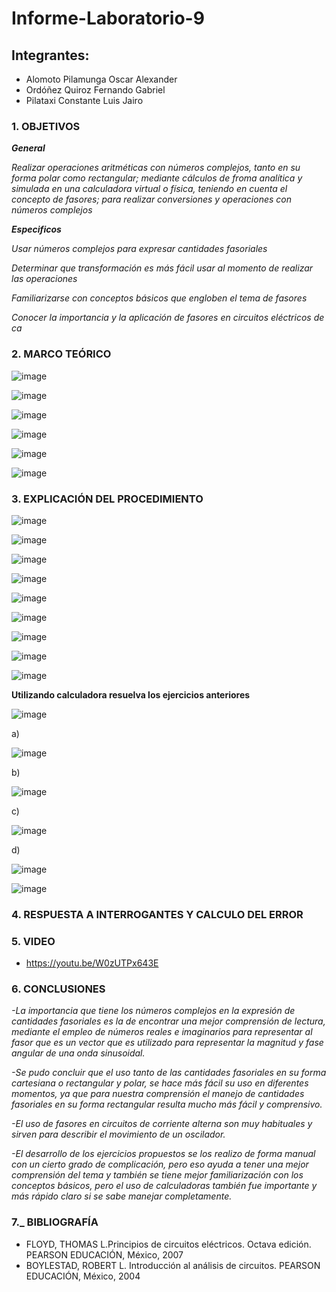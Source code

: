 # Informe-Laboratorio-9

## Integrantes:

  * Alomoto Pilamunga Oscar Alexander
  * Ordóñez Quiroz Fernando Gabriel
  * Pilataxi Constante Luis Jairo

### 1. OBJETIVOS

***General***

*Realizar operaciones aritméticas con números complejos, tanto en su forma polar como rectangular; mediante cálculos de froma analítica y simulada en 
una calculadora virtual o física, teniendo en cuenta el concepto de fasores; para realizar conversiones y operaciones con números complejos*

***Especificos*** 

*Usar números complejos para expresar cantidades fasoriales*

*Determinar que transformación es más fácil usar al momento de realizar las operaciones*

*Familiarizarse con conceptos básicos que engloben el tema de fasores*

*Conocer la importancia y la aplicación de fasores en circuitos eléctricos de ca*

### 2. MARCO TEÓRICO

![image](https://user-images.githubusercontent.com/104925648/221188003-90a63df8-12d3-487b-9525-0da8c1531bc4.png)

![image](https://user-images.githubusercontent.com/104925648/221188037-575dfc7d-df04-4646-97c6-2fa5467811bb.png)

![image](https://user-images.githubusercontent.com/104925648/221188063-74864ba5-d58c-405c-8667-dc1254f8f945.png)

![image](https://user-images.githubusercontent.com/104925648/221188096-875d9d94-f890-4e77-b30e-d24a144d28c1.png)

![image](https://user-images.githubusercontent.com/104925648/221188133-4f5e29f4-c67c-4b67-a78d-bbd91d061f57.png)

![image](https://user-images.githubusercontent.com/104925648/221188204-74f8f03e-3520-40e0-afcc-e45aaaf256de.png)

### 3. EXPLICACIÓN DEL PROCEDIMIENTO

![image](https://user-images.githubusercontent.com/116705680/221159678-50b902e7-ac16-464f-b3ae-331ee709d0a0.png)

![image](https://user-images.githubusercontent.com/116705680/221159743-ad4e20f1-05dc-48d0-a42b-c319bbae4756.png)

![image](https://user-images.githubusercontent.com/116705680/221159768-41ec2eac-9d4f-443e-a518-a03ef2912b3d.png)

![image](https://user-images.githubusercontent.com/116705680/221159824-c85925a3-2554-4840-a51d-e7c581a83ed1.png)

![image](https://user-images.githubusercontent.com/116705680/221159876-61b7b56f-a0c4-4f4a-b875-91bc195ceb15.png)

![image](https://user-images.githubusercontent.com/116705680/221159906-a9998131-2d98-47ad-bf46-ef62e124f8f2.png)

![image](https://user-images.githubusercontent.com/116705680/221159948-ec0b102b-4704-4520-96af-2f43585ae44b.png)

![image](https://user-images.githubusercontent.com/116705680/221159986-b75ca46d-02db-4952-a304-aef7113631f0.png)

![image](https://user-images.githubusercontent.com/116705680/221164088-788c809f-4c85-4f93-9dfe-56b774d70b44.png)

**Utilizando calculadora resuelva los ejercicios anteriores**

![image](https://user-images.githubusercontent.com/116774906/221190612-b3791aa7-de09-4b55-b5ea-f0b9c9e3a700.png)

a) 

![image](https://user-images.githubusercontent.com/104925648/221193336-6e353b45-5ff4-46f6-841c-55d1784cb0b4.png)

b)

![image](https://user-images.githubusercontent.com/104925648/221193424-1e10e57d-aa56-4ee5-b987-bbe14cae4217.png)

c)

![image](https://user-images.githubusercontent.com/104925648/221193473-852e84fe-b9cf-41af-ab93-31fb4c74a37b.png)

d) 

![image](https://user-images.githubusercontent.com/104925648/221193580-0e2193b8-55e8-4d84-bf49-9cc9c3b9b4c0.png)


![image](https://user-images.githubusercontent.com/116774906/221193836-6e934b58-1b4f-48b1-bdae-15bf69de8985.png)



### 4. RESPUESTA A INTERROGANTES Y CALCULO DEL ERROR


### 5. VIDEO

- https://youtu.be/W0zUTPx643E

### 6. CONCLUSIONES

*-La importancia que tiene los números complejos en la expresión de cantidades fasoriales es la de encontrar una mejor comprensión de lectura, mediante el empleo de números reales e imaginarios para representar al fasor que es un vector que es utilizado para representar la magnitud y fase angular de una onda sinusoidal.*

*-Se pudo concluir que el uso tanto de las cantidades fasoriales en su forma cartesiana o rectangular y polar, se hace más fácil su uso en diferentes momentos, ya que para nuestra comprensión el manejo de cantidades fasoriales en su forma rectangular resulta mucho más fácil y comprensivo.* 

*-El uso de fasores en circuitos de corriente alterna son muy habituales y sirven para describir el movimiento de un oscilador.*

*-El desarrollo de los ejercicios propuestos se los realizo de forma manual con un cierto grado de complicación, pero eso ayuda a tener una mejor comprensión del tema y también se tiene mejor familiarización con los conceptos básicos, pero el uso de calculadoras también fue importante y más rápido claro si se sabe manejar completamente.*


### 7._ BIBLIOGRAFÍA

- FLOYD, THOMAS L.Principios de circuitos eléctricos. Octava edición. PEARSON EDUCACIÓN, México, 2007
- BOYLESTAD, ROBERT L. Introducción al análisis de circuitos. PEARSON EDUCACIÓN, México, 2004
